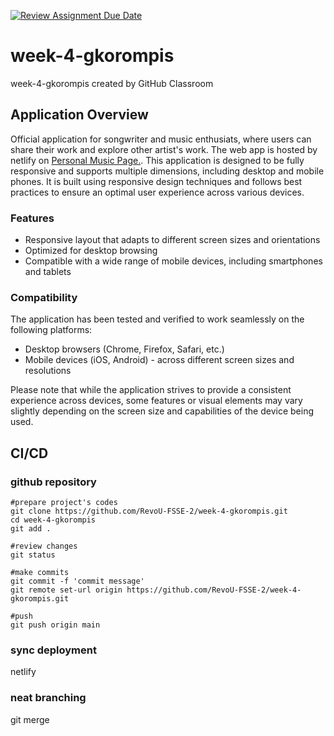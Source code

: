 [![Review Assignment Due Date](https://classroom.github.com/assets/deadline-readme-button-24ddc0f5d75046c5622901739e7c5dd533143b0c8e959d652212380cedb1ea36.svg)](https://classroom.github.com/a/6H2sAzcR)
# week-4-gkorompis
week-4-gkorompis created by GitHub Classroom

## Application Overview
Official application for songwriter and music enthusiats, where users can share their work and explore other artist's work. The web app is hosted by netlify on [Personal Music Page.](https://silver-blancmange-33228a.netlify.app/). This application is designed to be fully responsive and supports multiple dimensions, including desktop and mobile phones. It is built using responsive design techniques and follows best practices to ensure an optimal user experience across various devices.

### Features

- Responsive layout that adapts to different screen sizes and orientations
- Optimized for desktop browsing
- Compatible with a wide range of mobile devices, including smartphones and tablets

### Compatibility

The application has been tested and verified to work seamlessly on the following platforms:

- Desktop browsers (Chrome, Firefox, Safari, etc.)
- Mobile devices (iOS, Android) - across different screen sizes and resolutions

Please note that while the application strives to provide a consistent experience across devices, some features or visual elements may vary slightly depending on the screen size and capabilities of the device being used.

## CI/CD

### github repository 
```
#prepare project's codes
git clone https://github.com/RevoU-FSSE-2/week-4-gkorompis.git
cd week-4-gkorompis
git add .

#review changes
git status

#make commits
git commit -f 'commit message'
git remote set-url origin https://github.com/RevoU-FSSE-2/week-4-gkorompis.git

#push
git push origin main
```

### sync deployment
netlify
### neat branching
git merge



